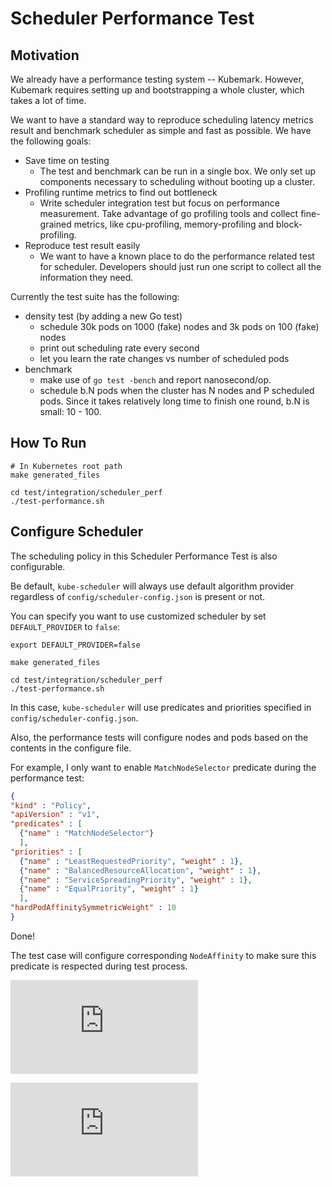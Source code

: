Scheduler Performance Test
======

Motivation
------
We already have a performance testing system -- Kubemark. However, Kubemark requires setting up and bootstrapping a whole cluster, which takes a lot of time.

We want to have a standard way to reproduce scheduling latency metrics result and benchmark scheduler as simple and fast as possible. We have the following goals:

- Save time on testing
  - The test and benchmark can be run in a single box.
    We only set up components necessary to scheduling without booting up a cluster.
- Profiling runtime metrics to find out bottleneck
  - Write scheduler integration test but focus on performance measurement.
    Take advantage of go profiling tools and collect fine-grained metrics,
    like cpu-profiling, memory-profiling and block-profiling.
- Reproduce test result easily
  - We want to have a known place to do the performance related test for scheduler.
    Developers should just run one script to collect all the information they need.

Currently the test suite has the following:

- density test (by adding a new Go test)
  - schedule 30k pods on 1000 (fake) nodes and 3k pods on 100 (fake) nodes
  - print out scheduling rate every second
  - let you learn the rate changes vs number of scheduled pods
- benchmark
  - make use of `go test -bench` and report nanosecond/op.
  - schedule b.N pods when the cluster has N nodes and P scheduled pods. Since it takes relatively long time to finish one round, b.N is small: 10 - 100.


How To Run
------
```shell
# In Kubernetes root path
make generated_files

cd test/integration/scheduler_perf
./test-performance.sh
```

Configure Scheduler
------

The scheduling policy in this Scheduler Performance Test is also configurable.

Be default, `kube-scheduler` will always use default algorithm provider regardless of `config/scheduler-config.json` is present or not.

You can specify you want to use customized scheduler by set `DEFAULT_PROVIDER` to `false`:

```shell
export DEFAULT_PROVIDER=false

make generated_files

cd test/integration/scheduler_perf
./test-performance.sh
```

In this case, `kube-scheduler` will use predicates and priorities specified in `config/scheduler-config.json`.

Also, the performance tests will configure nodes and pods based on the contents in the configure file.

For example, I only want to enable `MatchNodeSelector` predicate during the performance test:

```json
{
"kind" : "Policy",
"apiVersion" : "v1",
"predicates" : [
  {"name" : "MatchNodeSelector"}
  ],
"priorities" : [
  {"name" : "LeastRequestedPriority", "weight" : 1},
  {"name" : "BalancedResourceAllocation", "weight" : 1},
  {"name" : "ServiceSpreadingPriority", "weight" : 1},
  {"name" : "EqualPriority", "weight" : 1}
  ],
"hardPodAffinitySymmetricWeight" : 10
}
```
Done!

The test case will configure corresponding `NodeAffinity` to make sure this predicate is respected during test process.


<!-- BEGIN MUNGE: GENERATED_ANALYTICS -->
[![Analytics](https://kubernetes-site.appspot.com/UA-36037335-10/GitHub/test/component/scheduler/perf/README.md?pixel)]()
<!-- END MUNGE: GENERATED_ANALYTICS -->


[![Analytics](https://kubernetes-site.appspot.com/UA-36037335-10/GitHub/test/integration/scheduler_perf/README.md?pixel)]()
